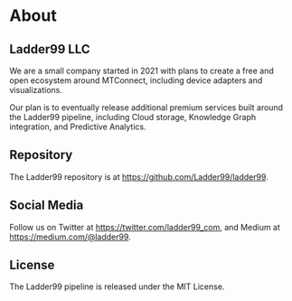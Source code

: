 # About

## Ladder99 LLC

We are a small company started in 2021 with plans to create a free and open ecosystem around MTConnect, including device adapters and visualizations.

Our plan is to eventually release additional premium services built around the Ladder99 pipeline, including Cloud storage, Knowledge Graph integration, and Predictive Analytics.

## Repository

The Ladder99 repository is at https://github.com/Ladder99/ladder99.

<!-- ## Contact Us

You can reach us at info@ladder99.com. -->

## Social Media

Follow us on Twitter at https://twitter.com/ladder99_com, and Medium at https://medium.com/@ladder99.

## License

The Ladder99 pipeline is released under the MIT License.
